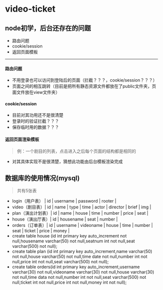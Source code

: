 # video-ticket
## node初学，后台还存在的问题
* 路由问题
* cookie/session
* 返回页面模板
-----
#### 路由问题
* 不用登录也可以访问到登陆后的页面（拦截？？？，cookie/session？？？）
* 页面之间的相互跳转（目前是把所有静态资源文件都放在了public文件夹，页面文件放在view文件夹）
#### cookie/session
* 目前对其功用还不是很清楚
* 登录时的验证拦截？？？
* 保存临时用的数据？？？
#### 返回页面渲染模板
>例：一个剧目的列表，点击进入之后每个页面的结构都是相同的
* 对其具体实现不是很清楚，猜想此功能由后台模板渲染完成
## 数据库的使用情况(mysql)
> 共有5张表
* login（用户表） | id | username | password | rooter |
* video（剧目表）| id | name | type | time | actor | director | brief | img |
* plan（演出计划表）| id | name | house | time | number | price | seat |
* house（演出厅表）| id | housename | seat | number |
* orders（订单表）| id | username | videoname | house | time | number | seat | ticket | price | money |
* create table house (id int primary key auto_increment not null,housename varchar(50) not null,seatnum int not null,seat varchar(500) not null);
* create table plan (id int primary key auto_increment,name varchar(50) not null,house varchar(50) not null,time date not null,number int not null,price int not null,seat varchar(500) not null);
* create table orders(id int primary key auto_increment,username varchar(30) not null,videoname varchar(30) not null,house varchar(30) not null,time data not null,number int not null,seat varchar(500) not null,ticket int not null,price int not null,money int not null);
